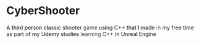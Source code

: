 # CyberShooter
A third person classic shooter game using C++ that I made in my free time as part of my Udemy studies learning C++ in Unreal Engine
